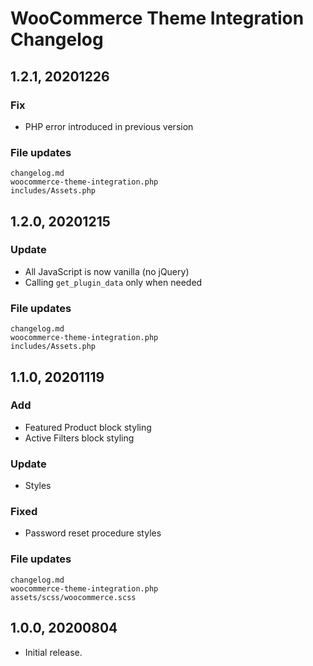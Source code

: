 # WooCommerce Theme Integration Changelog

## 1.2.1, 20201226

### Fix
- PHP error introduced in previous version

### File updates
	changelog.md
	woocommerce-theme-integration.php
	includes/Assets.php


## 1.2.0, 20201215

### Update
- All JavaScript is now vanilla (no jQuery)
- Calling `get_plugin_data` only when needed

### File updates
	changelog.md
	woocommerce-theme-integration.php
	includes/Assets.php


## 1.1.0, 20201119

### Add
- Featured Product block styling
- Active Filters block styling

### Update
- Styles

### Fixed
- Password reset procedure styles

### File updates
	changelog.md
	woocommerce-theme-integration.php
	assets/scss/woocommerce.scss


## 1.0.0, 20200804

- Initial release.
